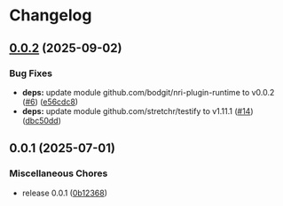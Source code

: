 # Changelog

## [0.0.2](https://github.com/bodgit/detectors/compare/container/v0.0.1...container/v0.0.2) (2025-09-02)


### Bug Fixes

* **deps:** update module github.com/bodgit/nri-plugin-runtime to v0.0.2 ([#6](https://github.com/bodgit/detectors/issues/6)) ([e56cdc8](https://github.com/bodgit/detectors/commit/e56cdc80bc8b5233e7e3c04e02f4570965241fd0))
* **deps:** update module github.com/stretchr/testify to v1.11.1 ([#14](https://github.com/bodgit/detectors/issues/14)) ([dbc50dd](https://github.com/bodgit/detectors/commit/dbc50ddc1bb6cd6424eccbe887e39f0b84a56b67))

## 0.0.1 (2025-07-01)


### Miscellaneous Chores

* release 0.0.1 ([0b12368](https://github.com/bodgit/detectors/commit/0b12368e19a7a464674f933cbdea95fcc062095e))
